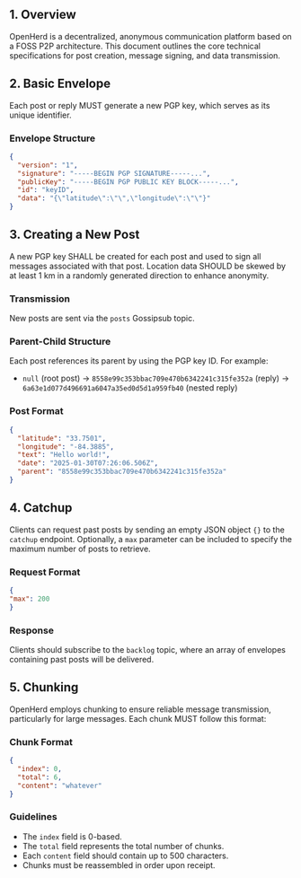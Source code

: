 ## 1. Overview

OpenHerd is a decentralized, anonymous communication platform based on a FOSS P2P architecture. This document outlines the core technical specifications for post creation, message signing, and data transmission.

## 2. Basic Envelope

Each post or reply MUST generate a new PGP key, which serves as its unique identifier.

### Envelope Structure

```json
{
  "version": "1",
  "signature": "-----BEGIN PGP SIGNATURE-----...",
  "publicKey": "-----BEGIN PGP PUBLIC KEY BLOCK-----...",
  "id": "keyID",
  "data": "{\"latitude\":\"\",\"longitude\":\"\"}"
}
```

## 3. Creating a New Post

A new PGP key SHALL be created for each post and used to sign all messages associated with that post. Location data SHOULD be skewed by at least 1 km in a randomly generated direction to enhance anonymity.

### Transmission

New posts are sent via the `posts` Gossipsub topic.

### Parent-Child Structure

Each post references its parent by using the PGP key ID. For example:

- `null` (root post) → `8558e99c353bbac709e470b6342241c315fe352a` (reply) → `6a63e1d077d496691a6047a35ed0d5d1a959fb40` (nested reply)
    

### Post Format
```json
{
  "latitude": "33.7501",
  "longitude": "-84.3885",
  "text": "Hello world!",
  "date": "2025-01-30T07:26:06.506Z",
  "parent": "8558e99c353bbac709e470b6342241c315fe352a"
}
```

## 4. Catchup
Clients can request past posts by sending an empty JSON object `{}` to the `catchup` endpoint. Optionally, a `max` parameter can be included to specify the maximum number of posts to retrieve.
### Request Format

```json
{
"max": 200
}
```
### Response
Clients should subscribe to the `backlog` topic, where an array of envelopes containing past posts will be delivered.

## 5. Chunking

OpenHerd employs chunking to ensure reliable message transmission, particularly for large messages. Each chunk MUST follow this format:

### Chunk Format

```json
{
  "index": 0,
  "total": 6,
  "content": "whatever"
}
```

### Guidelines

- The `index` field is 0-based.
- The `total` field represents the total number of chunks.
- Each `content` field should contain up to 500 characters.
- Chunks must be reassembled in order upon receipt.

